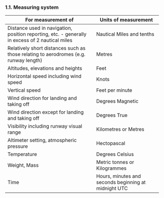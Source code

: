 ### 1.1. Measuring system

| For measurement of                                           | Units of measurement                                 |
| ------------------------------------------------------------ | ---------------------------------------------------- |
| Distance used in navigation, position reporting, etc. - generally in excess of 2 nautical miles | Nautical Miles and tenths                            |
| Relatively short distances such as those relating to aerodromes (e.g. runway length) | Metres                                               |
| Altitudes, elevations and heights                            | Feet                                                 |
| Horizontal speed including wind speed                        | Knots                                                |
| Vertical speed                                               | Feet per minute                                      |
| Wind direction for landing and taking off                    | Degrees Magnetic                                     |
| Wind direction except for landing and taking off             | Degrees True                                         |
| Visibility including runway visual range                     | Kilometres or Metres                                 |
| Altimeter setting, atmospheric pressure                      | Hectopascal                                          |
| Temperature                                                  | Degrees Celsius                                      |
| Weight, Mass                                                 | Metric tonnes or Kilogrammes                         |
| Time                                                         | Hours, minutes and seconds beginning at midnight UTC |
